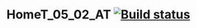 # HomeT_05_02_AT [![Build status](https://ci.appveyor.com/api/projects/status/fafq0f1owhr5o2km/branch/master?svg=true)](https://ci.appveyor.com/project/AlexandrSyaylev/homet-05-02-at/branch/master)
